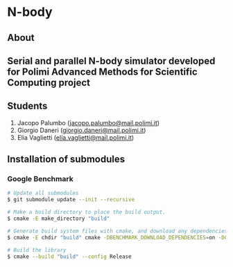 # N-body

## About
Serial and parallel N-body simulator developed for Polimi Advanced Methods for Scientific Computing project
---

## Students
1. Jacopo Palumbo (jacopo.palumbo@mail.polimi.it)
2. Giorgio Daneri (giorgio.daneri@mail.polimi.it)
3. Elia Vaglietti (elia.vaglietti@mail.polimi.it)

## Installation of submodules
### Google Benchmark
```bash
# Update all submodules
$ git submodule update --init --recursive

# Make a build directory to place the build output.
$ cmake -E make_directory "build"

# Generate build system files with cmake, and download any dependencies.
$ cmake -E chdir "build" cmake -DBENCHMARK_DOWNLOAD_DEPENDENCIES=on -DCMAKE_BUILD_TYPE=Release ../

# Build the library
$ cmake --build "build" --config Release
```
